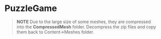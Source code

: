 # PuzzleGame

>**NOTE**
Due to the large size of some meshes, they are compressed into the **CompressedMesh** folder. Decompress the zip files and copy them back to Content->Meshes folder.
